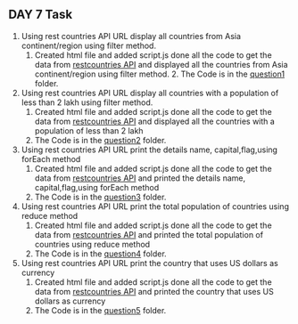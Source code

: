 ## DAY 7 Task

1.  Using rest countries API URL display all countries from Asia continent/region using filter method.
       1. Created html file and added script.js done all the code to get the data from [restcountries API](https://restcountries.com/v3.1/all) and displayed all the countries from Asia continent/region using filter method.
        2. The Code is in the [question1](./Question%201/Asia.js/script.js) folder.  
2. Using rest countries API URL display all countries with a population of less than 2 lakh using filter method.
      1. Created html file and added script.js done all the code to get the data from [restcountries API](https://restcountries.com/v3.1/all) and displayed all the countries with a population of less than 2 lakh
      2. The Code is in the [question2](./Question%202/Population.js/script.js) folder.      
3.  Using rest countries API URL print the details name, capital,flag,using forEach method
       1. Created html file and added script.js done all the code to get the data from [restcountries API](https://restcountries.com/v3.1/all) and printed the details name, capital,flag,using forEach method
       2. The Code is in the [question3](./Question%203/Details.js/script.js) folder.
4.  Using rest countries API URL print the total population of countries using reduce method
       1. Created html file and added script.js done all the code to get the data from [restcountries API](https://restcountries.com/v3.1/all) and printed the  total population of countries using reduce method
       2. The Code is in the [question4](./Question%204/Total.js/script.js) folder. 
5.  Using rest countries API URL print the country that uses US dollars as currency
       1. Created html file and added script.js done all the code to get the data from [restcountries API](https://restcountries.com/v3.1/all) and printed the country that uses US dollars as currency 
       2. The Code is in the [question5](./Question%205/Currency.js/script.js) folder.       

